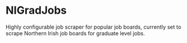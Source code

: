 # NIGradJobs

Highly configurable job scraper for popular job boards, currently set to scrape Northern Irish job boards for graduate level jobs.

